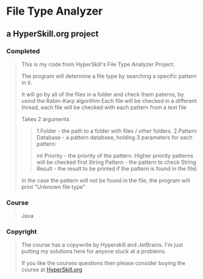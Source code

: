 # File Type Analyzer #
## a HyperSkill.org project ##
### Completed ###

> This is my code from HyperSkill's File Type Analyzer Project.
>
> The program will determine a file type by searching a specific pattern in it.
>
> It will go by all of the files in a folder and check them paterns, by usind the Rabin-Karp algorithm
> Each file will be checked in a different thread, each file will be checked with each pattern from a text file
>
> Takes 2 arguments
>
>> 1.Folder - the path to a folder with files / other folders.
>> 2.Pattern Database - a pattern database, holding 3 parameters for each pattern:
>>
>> int Priority - the priority of the pattern. Higher priority patterns will be checked first
>> String Pattern - the pattern to check
>> String Result - the result to be printed if the pattern is found in the file)
>
> In the case the pattern will not be found in the file,
> the program will print "Unknown file type"


### Course ###

> Java

### Copyright ###

> The course has a copywrite by Hyperskill and JetBrains. I'm just putting my solutions here for anyone stuck at a problems.
>
> If you like the courses questions then please consider buying the course at [HyperSkill.org](https://hyperskill.org/)

